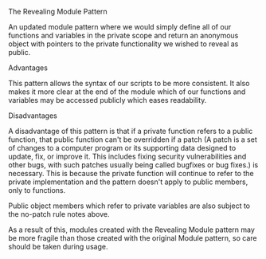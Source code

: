 The Revealing Module Pattern

An updated module pattern where we would simply define all of our functions and variables in the private scope and return an anonymous object with pointers to the private functionality we wished to reveal as public.

Advantages

This pattern allows the syntax of our scripts to be more consistent. It also makes it more clear at the end of the module which of our functions and variables may be accessed publicly which eases readability.

Disadvantages

A disadvantage of this pattern is that if a private function refers to a public function, that public function can't be overridden if a patch (A patch is a set of changes to a computer program or its supporting data designed to update, fix, or improve it. This includes fixing security vulnerabilities and other bugs, with such patches usually being called bugfixes or bug fixes.) is necessary. This is because the private function will continue to refer to the private implementation and the pattern doesn't apply to public members, only to functions.

Public object members which refer to private variables are also subject to the no-patch rule notes above.

As a result of this, modules created with the Revealing Module pattern may be more fragile than those created with the original Module pattern, so care should be taken during usage.

 